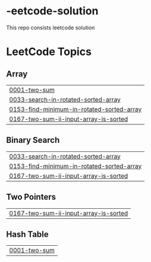 # -eetcode-solution
This repo consists leetcode solution

<!---LeetCode Topics Start-->
# LeetCode Topics
## Array
|  |
| ------- |
| [0001-two-sum](https://github.com/Chanda9528/leetcodeSolutions/tree/master/0001-two-sum) |
| [0033-search-in-rotated-sorted-array](https://github.com/Chanda9528/leetcodeSolutions/tree/master/0033-search-in-rotated-sorted-array) |
| [0153-find-minimum-in-rotated-sorted-array](https://github.com/Chanda9528/leetcodeSolutions/tree/master/0153-find-minimum-in-rotated-sorted-array) |
| [0167-two-sum-ii-input-array-is-sorted](https://github.com/Chanda9528/leetcodeSolutions/tree/master/0167-two-sum-ii-input-array-is-sorted) |
## Binary Search
|  |
| ------- |
| [0033-search-in-rotated-sorted-array](https://github.com/Chanda9528/leetcodeSolutions/tree/master/0033-search-in-rotated-sorted-array) |
| [0153-find-minimum-in-rotated-sorted-array](https://github.com/Chanda9528/leetcodeSolutions/tree/master/0153-find-minimum-in-rotated-sorted-array) |
| [0167-two-sum-ii-input-array-is-sorted](https://github.com/Chanda9528/leetcodeSolutions/tree/master/0167-two-sum-ii-input-array-is-sorted) |
## Two Pointers
|  |
| ------- |
| [0167-two-sum-ii-input-array-is-sorted](https://github.com/Chanda9528/leetcodeSolutions/tree/master/0167-two-sum-ii-input-array-is-sorted) |
## Hash Table
|  |
| ------- |
| [0001-two-sum](https://github.com/Chanda9528/leetcodeSolutions/tree/master/0001-two-sum) |
<!---LeetCode Topics End-->
